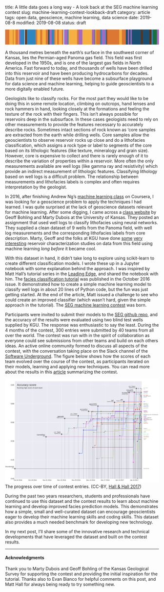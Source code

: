 title: A little data goes a long way - A look back at the SEG machine learning contest
slug: machine-learning-contest-lookback-draft
category: article
tags: open data, geoscience, machine learning, data science
date: 2019-08-8
modified: 2019-08-08
status: draft

![banner](../images/post_images/post_header.png)

A thousand metres beneath the earth’s surface in the southwest corner of Kansas, lies the Permian-aged Panoma gas field.  This field was first developed in the 1950s, and is one of the largest gas fields in North America.  Fast forward to today, and thousands of wells have been drilled into this reservoir and have been producing hydrocarbons for decades.  Data from just nine of these wells have become a subsurface playground for data science and machine learning, helping to guide geoscientists to a more digitally enabled future.

Geologists like to classify rocks. For the most part they would like to be doing this in some remote location, climbing on outcrops, hand lenses and rock hammers in hand, looking closely at the formations and feeling the texture of the rock with their fingers.  This isn’t always possible for reservoirs deep in the subsurface.  In these cases geologists need to rely on other measurements to provide the features necessary to accurately describe rocks.  Sometimes intact sections of rock known as ‘core samples are extracted from the earth while drilling wells.   Core samples allow the geoscientists to observe reservoir rocks up close and do a lithofacies classification, which assigns a rock type or label to segments of the core based on its lithologic features (like texture, mineralogy and grain size). However, core is expensive to collect and there is rarely enough of it to describe the variation of properties within a reservoir.  More often the only measurements available are well logs (like gamma ray and resistivity) which provide an indirect measurement of lithologic features.  Classifying lithology based on well logs is a difficult problem. The relationship between measurements and lithofacies labels is complex and often requires interpretation by the geologist.  

In 2016, after finishing Andrew Ng’s [machine learning class](https://www.coursera.org/lecture/machine-learning/welcome-to-machine-learning-zcAuT) on Coursera,  I was looking for a geoscience problem to apply the techniques I had learned.  I was quite surprised at the lack of geoscience datasets relevant for machine learning.  After some digging, I came across a [class website](http://www.people.ku.edu/~gbohling/EECS833/) by Geoff Bohling and Marty Dubois at the University of Kansas.  They posted an assignment that used well logs to classify lithofacies using neural networks.  They supplied a clean dataset of 9 wells from the Panoma field, with well log measurements and the corresponding lithofacies labels from core description. Marty, Geoff and the folks at KGU have done [some](http://www.kgs.ku.edu/PRS/publication/2003/ofr2003-50.pdf) [very](http://www.kgs.ku.edu/HAMP/reports.html) [interesting](https://www.sciencedirect.com/science/article/pii/S0098300406001956) reservoir characterization studies on data from this field using machine learning *long before* it became cool.

With this dataset in hand, it didn’t take long to explore using scikit-learn to create different classification models.  I wrote these up in a Jupyter notebook with some explanation behind the approach.  I was inspired by Matt Hall’s tutorial series in the [Leading Edge](https://library.seg.org/journal/leedff), and shared the notebook with him.   The [facies classification tutorial](https://library.seg.org/doi/pdf/10.1190/tle35100906.1) was published in the October 2016 issue.  It demonstrated how to create a simple machine learning model to classify well logs in about 20 lines of Python code, but the fun was just getting started.  At the end of the article, Matt issued a challenge to see who could create an improved classifier (which wasn’t hard, given the simple approach in the tutorial).  The [SEG machine learning contest](https://github.com/seg/2016-ml-contest) was born.

Participants were invited to submit their models to the [SEG github repo](https://github.com/seg/2016-ml-contest), and the accuracy of the results were evaluated using two blind test wells supplied by KGU. The response was enthusiastic to say the least. During the 4 months of the contest, 300 entries were submitted by 40 teams from all over the world. The contest was run with in the spirit of collaboration as everyone could see submissions from other teams and build on each others ideas.  An active online community formed to discuss all aspects of the contest, with the conversation taking place on the Slack channel of the [Software Underground](https://softwareunderground.org/). The figure below shows how the scores of each team evolved over the course of the contest, as participants iterated on their models, learning and applying new techniques.  You can read more about the results in this [article](https://library.seg.org/doi/pdf/10.1190/tle36030267.1) summarizing the contest.

![The progress over time of contest entries.](../images/post_images/Hall_and_Hall__Figure_1_sm.png) The progress over time of contest entries. (CC-BY, [Hall & Hall 2017](https://https://library.seg.org/doi/pdf/10.1190/tle36030267.1))

During the past two years researchers, students and professionals have continued to use this dataset and the contest results to learn about machine learning and develop improved facies prediction models.  This demonstrates how a simple, small and well-curated dataset can encourage geoscientists eager to develop their machine learning skills and coding skills.  This dataset also provides a much needed benchmark for developing new technology.

In my next post, I’ll share some of the innovative research and technical developments that have leveraged the dataset and built on the contest results.  

---------------------------------

#### Acknowledgments
Thank you to Marty Dubois and Geoff Bohling of the Kansas Geological Survey for supporting the contest and providing the initial inspiration for the tutorial. Thanks also to Evan Bianco for helpful comments on this post, and Matt Hall for always being ready to try something new.
